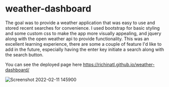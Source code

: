# weather-dashboard

The goal was to provide a weather application that was easy to use and stored recent searches for convenience. I used bootstrap for basic styling and some custom css to make the app more visually appealing, and jquery along with the open weather api to provide functionality. This was an excellent learning experience, there are some a couple of feature I'd like to add in the future, especially having the enter key initiate a search along with the search button. 


You can see the deployed page here https://richinatl.github.io/weather-dashboard/


![Screenshot 2022-02-11 145900](https://user-images.githubusercontent.com/95508564/153670255-ad2e9af6-1680-407b-a77a-a0d5ea64be10.png)


